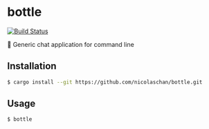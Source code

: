 # bottle
[![Build Status](https://travis-ci.org/nicolaschan/bottle.svg?branch=master)](https://travis-ci.org/nicolaschan/bottle)

🍾 Generic chat application for command line
## Installation
```bash
$ cargo install --git https://github.com/nicolaschan/bottle.git
```

## Usage
```bash
$ bottle
```
